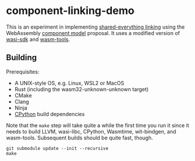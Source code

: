 # component-linking-demo

This is an experiment in implementing [shared-everything linking](https://github.com/WebAssembly/component-model/blob/main/design/mvp/examples/SharedEverythingDynamicLinking.md) using the WebAssembly [component model](https://github.com/WebAssembly/component-model) proposal.  It uses a modified version of [wasi-sdk](https://github.com/WebAssembly/wasi-sdk) and [wasm-tools](https://github.com/bytecodealliance/wasm-tools/).

## Building

Prerequisites:
- A UNIX-style OS, e.g. Linux, WSL2 or MacOS
- Rust (including the wasm32-unknown-unknown target)
- CMake
- Clang
- Ninja
- [CPython](https://github.com/python/cpython) build dependencies

Note that the `make` step will take quite a while the first time you run it since it needs to build LLVM, wasi-libc, CPython, Wasmtime, wit-bindgen, and wasm-tools.  Subsequent builds should be quite fast, though.

```
git submodule update --init --recursive
make
```
